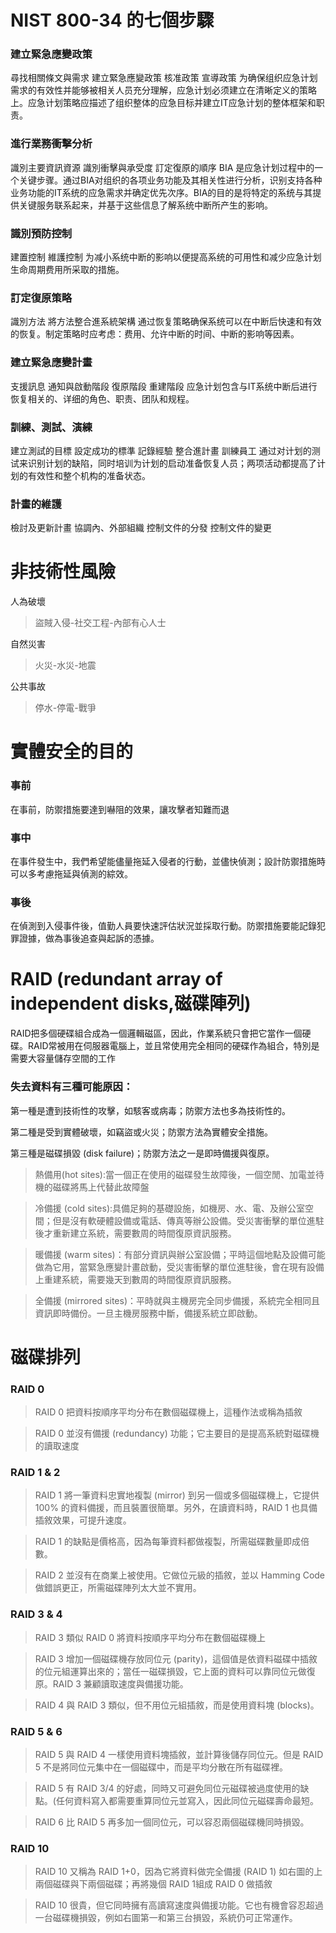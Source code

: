 # NIST 800-34 的七個步驟

###  建立緊急應變政策
尋找相關條文與需求 建立緊急應變政策 核准政策 宣導政策
为确保组织应急计划需求的有效性并能够被相关人员充分理解，应急计划必须建立在清晰定义的策略上。应急计划策略应描述了组织整体的应急目标并建立IT应急计划的整体框架和职责。
###  進行業務衝擊分析
識別主要資訊資源 識別衝擊與承受度 訂定復原的順序
BIA 是应急计划过程中的一个关键步骤。通过BIA对组织的各项业务功能及其相关性进行分析，识别支持各种业务功能的IT系统的应急需求并确定优先次序。BIA的目的是将特定的系统与其提供关键服务联系起来，并基于这些信息了解系统中断所产生的影响。
###  識別預防控制
建置控制 維護控制
为减小系统中断的影响以便提高系统的可用性和减少应急计划生命周期费用所采取的措施。
###  訂定復原策略 
識別方法 將方法整合進系統架構
通过恢复策略确保系统可以在中断后快速和有效的恢复。制定策略时应考虑：费用、允许中断的时间、中断的影响等因素。
###  建立緊急應變計畫
支援訊息 通知與啟動階段 復原階段 重建階段
应急计划包含与IT系统中断后进行恢复相关的、详细的角色、职责、团队和规程。
###  訓練、測試、演練
建立測試的目標 設定成功的標準 記錄經驗 整合進計畫 訓練員工
通过对计划的测试来识别计划的缺陷，同时培训为计划的启动准备恢复人员；两项活动都提高了计划的有效性和整个机构的准备状态。
###  計畫的維護
檢討及更新計畫 協調內、外部組織 控制文件的分發 控制文件的變更



# 非技術性風險
人為破壞
>盜賊入侵-社交工程-內部有心人士


自然災害
>火災-水災-地震


公共事故
>停水-停電-戰爭

# 實體安全的目的
### 事前
在事前，防禦措施要達到嚇阻的效果，讓攻擊者知難而退
### 事中
在事件發生中，我們希望能儘量拖延入侵者的行動，並儘快偵測；設計防禦措施時可以多考慮拖延與偵測的綜效。
### 事後
在偵測到入侵事件後，值勤人員要快速評估狀況並採取行動。防禦措施要能記錄犯罪證據，做為事後追查與起訴的憑據。


# RAID (redundant array of independent disks,磁碟陣列) 
 RAID把多個硬碟組合成為一個邏輯磁區，因此，作業系統只會把它當作一個硬碟。RAID常被用在伺服器電腦上，並且常使用完全相同的硬碟作為組合，特別是需要大容量儲存空間的工作

### 失去資料有三種可能原因：

第一種是遭到技術性的攻擊，如駭客或病毒；防禦方法也多為技術性的。

第二種是受到實體破壞，如竊盜或火災；防禦方法為實體安全措施。

第三種是磁碟損毀 (disk failure)；防禦方法之一是即時備援與復原。

>熱備用(hot sites):當一個正在使用的磁碟發生故障後，一個空閒、加電並待機的磁碟將馬上代替此故障盤

>冷備援 (cold sites):具備足夠的基礎設施，如機房、水、電、及辦公室空間；但是沒有軟硬體設備或電話、傳真等辦公設備。受災害衝擊的單位進駐後才重新建立系統，需要數周的時間復原資訊服務。

>暖備援 (warm sites)：有部分資訊與辦公室設備；平時這個地點及設備可能做為它用，當緊急應變計畫啟動，受災害衝擊的單位進駐後，會在現有設備上重建系統，需要幾天到數周的時間復原資訊服務。

>全備援 (mirrored sites)：平時就與主機房完全同步備援，系統完全相同且資訊即時備份。一旦主機房服務中斷，備援系統立即啟動。

# 磁碟排列

### RAID 0
>RAID 0 把資料按順序平均分布在數個磁碟機上，這種作法或稱為插敘

>RAID 0 並沒有備援 (redundancy) 功能；它主要目的是提高系統對磁碟機的讀取速度

### RAID 1 & 2
>RAID 1 將一筆資料忠實地複製 (mirror) 到另一個或多個磁碟機上，它提供 100% 的資料備援，而且裝置很簡單。另外，在讀資料時，RAID 1 也具備插敘效果，可提升速度。

>RAID 1 的缺點是價格高，因為每筆資料都做複製，所需磁碟數量即成倍數。

>RAID 2 並沒有在商業上被使用。它做位元級的插敘，並以 Hamming Code 做錯誤更正，所需磁碟陣列太大並不實用。


### RAID 3 & 4
>RAID 3 類似 RAID 0 將資料按順序平均分布在數個磁碟機上

>RAID 3 增加一個磁碟機存放同位元 (parity)，這個值是依資料磁碟中插敘的位元組運算出來的；當任一磁碟損毀，它上面的資料可以靠同位元做復原。RAID 3 兼顧讀取速度與備援功能。


>RAID 4 與 RAID 3 類似，但不用位元組插敘，而是使用資料塊 (blocks)。


### RAID 5 & 6
>RAID 5 與 RAID 4 一樣使用資料塊插敘，並計算後儲存同位元。但是 RAID 5 不是將同位元集中在一個磁碟中，而是平均分散在所有磁碟裡。


>RAID 5 有 RAID 3/4 的好處，同時又可避免同位元磁碟被過度使用的缺點。(任何資料寫入都需要重算同位元並寫入，因此同位元磁碟壽命最短。


>RAID 6 比 RAID 5 再多加一個同位元，可以容忍兩個磁碟機同時損毀。

### RAID 10
>RAID 10 又稱為 RAID 1+0，因為它將資料做完全備援 (RAID 1) 如右圖的上兩個磁碟與下兩個磁碟；再將幾個 RAID 1組成 RAID 0 做插敘


>RAID 10 很貴，但它同時擁有高讀寫速度與備援功能。它也有機會容忍超過一台磁碟機損毀，例如右圖第一和第三台損毀，系統仍可正常運作。










